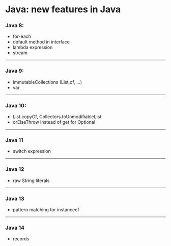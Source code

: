 # Java: new features in Java

### Java 8:
* for-each
* default method in interface
* lambda expression
* stream
---
### Java 9:
* immutableCollections (List.of, …)
* var
---
### Java 10:
* List.copyOf, Collectors.toUnmodifiableList
* orElseThrow instead of get for Optional
---
### Java 11
* switch expression
---
### Java 12
* raw String literals
---
### Java 13
* pattern matching for instanceof
---
### Java 14
* records